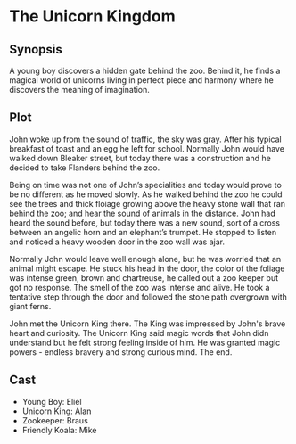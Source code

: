 # The Unicorn Kingdom

## Synopsis

A young boy discovers a hidden gate behind the zoo.
Behind it, he finds a magical world of unicorns living in perfect piece and harmony where he discovers the meaning of imagination.

## Plot

John woke up from the sound of traffic, the sky was gray.
After his typical breakfast of toast and an egg he left for school.
Normally John would have walked down Bleaker street, but today there was a construction and he decided to take Flanders behind the zoo.

Being on time was not one of John’s specialities and today would prove to be no different as he moved slowly.
As he walked behind the zoo he could see the trees and thick floiage growing above the heavy stone wall that ran behind the zoo; and hear the sound of animals in the distance.
John had heard the sound before, but today there was a new sound, sort of a cross between an angelic horn and an elephant’s trumpet.
He stopped to listen and noticed a heavy wooden door in the zoo wall was ajar.

Normally John would leave well enough alone, but he was worried that an animal might escape.
He stuck his head in the door, the color of the foliage was intense green, brown and chartreuse, he called out a zoo keeper but got no response.
The smell of the zoo was intense and alive.
He took a tentative step through the door and followed the stone path overgrown with giant ferns.

John met the Unicorn King there. The King was impressed by John's brave heart and curiosity. The Unicorn King said magic words that John didn understand but he felt strong feeling inside of him. He was granted magic powers - endless bravery and strong curious mind.
The end.

## Cast

* Young Boy: Eliel
* Unicorn King: Alan
* Zookeeper: Braus
* Friendly Koala: Mike